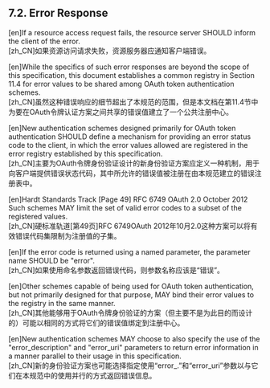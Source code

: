 ## 7.2. Error Response  

[en]If a resource access request fails, the resource server SHOULD inform the client of the error.  
[zh_CN]如果资源访问请求失败，资源服务器应通知客户端错误。  
  

[en]While the specifics of such error responses are beyond the scope of this specification, this document establishes a common registry in Section 11.4 for error values to be shared among OAuth token authentication schemes.  
[zh_CN]虽然这种错误响应的细节超出了本规范的范围，但是本文档在第11.4节中为要在OAuth令牌认证方案之间共享的错误值建立了一个公共注册中心。  
  

[en]New authentication schemes designed primarily for OAuth token authentication SHOULD define a mechanism for providing an error status code to the client, in which the error values allowed are registered in the error registry established by this specification.  
[zh_CN]主要为OAuth令牌身份验证设计的新身份验证方案应定义一种机制，用于向客户端提供错误状态代码，其中所允许的错误值被注册在由本规范建立的错误注册表中。  
  

[en]Hardt Standards Track [Page 49] RFC 6749 OAuth 2.0 October 2012 Such schemes MAY limit the set of valid error codes to a subset of the registered values.  
[zh_CN]硬标准轨道[第49页]RFC 6749OAuth 2012年10月2.0这种方案可以将有效错误代码集限制为注册值的子集。  
  

[en]If the error code is returned using a named parameter, the parameter name SHOULD be "error".  
[zh_CN]如果使用命名参数返回错误代码，则参数名称应该是“错误”。  
  

[en]Other schemes capable of being used for OAuth token authentication, but not primarily designed for that purpose, MAY bind their error values to the registry in the same manner.  
[zh_CN]其他能够用于OAuth令牌身份验证的方案（但主要不是为此目的而设计的）可能以相同的方式将它们的错误值绑定到注册中心。  
  

[en]New authentication schemes MAY choose to also specify the use of the "error_description" and "error_uri" parameters to return error information in a manner parallel to their usage in this specification.  
[zh_CN]新的身份验证方案也可能选择指定使用“error_.”和“error_uri”参数以与它们在本规范中的使用并行的方式返回错误信息。  
  



